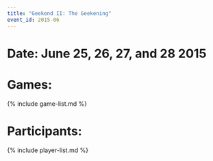 ```yaml
---
title: "Geekend II: The Geekening"
event_id: 2015-06
---
```

# Date: June 25, 26, 27, and 28 2015

# Games:
{% include game-list.md %}

# Participants:
{% include player-list.md %}
